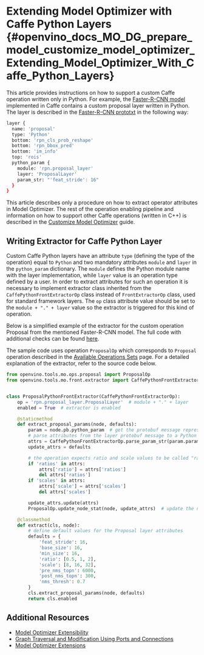 # Extending Model Optimizer with Caffe Python Layers {#openvino_docs_MO_DG_prepare_model_customize_model_optimizer_Extending_Model_Optimizer_With_Caffe_Python_Layers}

This article provides instructions on how to support a custom Caffe operation written only in Python. For example, the
[Faster-R-CNN model](https://dl.dropboxusercontent.com/s/o6ii098bu51d139/faster_rcnn_models.tgz?dl=0) implemented in
Caffe contains a custom proposal layer written in Python. The layer is described in the
[Faster-R-CNN prototxt](https://raw.githubusercontent.com/rbgirshick/py-faster-rcnn/master/models/pascal_voc/VGG16/faster_rcnn_end2end/test.prototxt) in the following way:
```sh
layer {
  name: 'proposal'
  type: 'Python'
  bottom: 'rpn_cls_prob_reshape'
  bottom: 'rpn_bbox_pred'
  bottom: 'im_info'
  top: 'rois'
  python_param {
    module: 'rpn.proposal_layer'
    layer: 'ProposalLayer'
    param_str: "'feat_stride': 16"
  }
}
```

This article describes only a procedure on how to extract operator attributes in Model Optimizer. The rest of the
operation enabling pipeline and information on how to support other Caffe operations (written in C++) is described in
the [Customize Model Optimizer](Customize_Model_Optimizer.md) guide.

## Writing Extractor for Caffe Python Layer
Custom Caffe Python layers have an attribute `type` (defining the type of the operation) equal to `Python` and two
mandatory attributes `module` and `layer` in the `python_param` dictionary. The `module` defines the Python module name
with the layer implementation, while `layer` value is an operation type defined by a user. In order to extract
attributes for such an operation it is necessary to implement extractor class inherited from the
`CaffePythonFrontExtractorOp` class instead of `FrontExtractorOp` class, used for standard framework layers. The `op`
class attribute value should be set to the `module + "." + layer` value so the extractor is triggered for this kind of
operation.

Below is a simplified example of the extractor for the custom operation Proposal from the mentioned Faster-R-CNN model.
The full code with additional checks can be found [here](https://github.com/openvinotoolkit/openvino/blob/releases/2022/1/tools/mo/openvino/tools/mo/front/caffe/proposal_python_ext.py).

The sample code uses operation `ProposalOp` which corresponds to `Proposal` operation described in the [Available Operations Sets](../../../ops/opset.md)
page. For a detailed explanation of the extractor, refer to the source code below.

```py
from openvino.tools.mo.ops.proposal import ProposalOp
from openvino.tools.mo.front.extractor import CaffePythonFrontExtractorOp


class ProposalPythonFrontExtractor(CaffePythonFrontExtractorOp):
    op = 'rpn.proposal_layer.ProposalLayer'  # module + "." + layer
    enabled = True  # extractor is enabled

    @staticmethod
    def extract_proposal_params(node, defaults):
        param = node.pb.python_param  # get the protobuf message representation of the layer attributes
        # parse attributes from the layer protobuf message to a Python dictionary
        attrs = CaffePythonFrontExtractorOp.parse_param_str(param.param_str)
        update_attrs = defaults

        # the operation expects ratio and scale values to be called "ratio" and "scale" while Caffe uses different names
        if 'ratios' in attrs:
            attrs['ratio'] = attrs['ratios']
            del attrs['ratios']
        if 'scales' in attrs:
            attrs['scale'] = attrs['scales']
            del attrs['scales']

        update_attrs.update(attrs)
        ProposalOp.update_node_stat(node, update_attrs)  # update the node attributes

    @classmethod
    def extract(cls, node):
        # define default values for the Proposal layer attributes
        defaults = {
            'feat_stride': 16,
            'base_size': 16,
            'min_size': 16,
            'ratio': [0.5, 1, 2],
            'scale': [8, 16, 32],
            'pre_nms_topn': 6000,
            'post_nms_topn': 300,
            'nms_thresh': 0.7
        }
        cls.extract_proposal_params(node, defaults)
        return cls.enabled
```

## Additional Resources

* [Model Optimizer Extensibility](Customize_Model_Optimizer.md)
* [Graph Traversal and Modification Using Ports and Connections](Model_Optimizer_Ports_Connections.md)
* [Model Optimizer Extensions](Model_Optimizer_Extensions.md)
